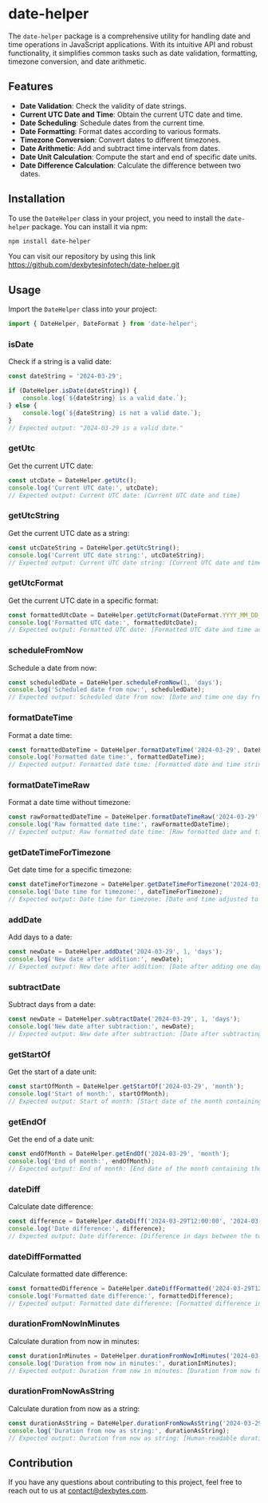 # date-helper

The `date-helper` package is a comprehensive utility for handling date and time operations in JavaScript applications. With its intuitive API and robust functionality, it simplifies common tasks such as date validation, formatting, timezone conversion, and date arithmetic.

## Features

- **Date Validation**: Check the validity of date strings.
- **Current UTC Date and Time**: Obtain the current UTC date and time.
- **Date Scheduling**: Schedule dates from the current time.
- **Date Formatting**: Format dates according to various formats.
- **Timezone Conversion**: Convert dates to different timezones.
- **Date Arithmetic**: Add and subtract time intervals from dates.
- **Date Unit Calculation**: Compute the start and end of specific date units.
- **Date Difference Calculation**: Calculate the difference between two dates.

## Installation

To use the `DateHelper` class in your project, you need to install the `date-helper` package. You can install it via npm:
```bash
npm install date-helper
```
You can visit our repository by using this link  https://github.com/dexbytesinfotech/date-helper.git
## Usage

Import the `DateHelper` class into your project:

```typescript
import { DateHelper, DateFormat } from 'date-helper';
```

### isDate

Check if a string is a valid date:

```typescript
const dateString = '2024-03-29';

if (DateHelper.isDate(dateString)) {
    console.log(`${dateString} is a valid date.`);
} else {
    console.log(`${dateString} is not a valid date.`);
}
// Expected output: "2024-03-29 is a valid date."
```

### getUtc

Get the current UTC date:

```typescript
const utcDate = DateHelper.getUtc();
console.log('Current UTC date:', utcDate);
// Expected output: Current UTC date: [Current UTC date and time]
```

### getUtcString

Get the current UTC date as a string:

```typescript
const utcDateString = DateHelper.getUtcString();
console.log('Current UTC date string:', utcDateString);
// Expected output: Current UTC date string: [Current UTC date and time as a string]
```

### getUtcFormat

Get the current UTC date in a specific format:

```typescript
const formattedUtcDate = DateHelper.getUtcFormat(DateFormat.YYYY_MM_DD_HH_MM_SS);
console.log('Formatted UTC date:', formattedUtcDate);
// Expected output: Formatted UTC date: [Formatted UTC date and time according to specified format]
```

### scheduleFromNow

Schedule a date from now:

```typescript
const scheduledDate = DateHelper.scheduleFromNow(1, 'days');
console.log('Scheduled date from now:', scheduledDate);
// Expected output: Scheduled date from now: [Date and time one day from now]
```

### formatDateTime

Format a date time:

```typescript
const formattedDateTime = DateHelper.formatDateTime('2024-03-29', DateFormat.YYYY_MM_DD_HH_MM_SS);
console.log('Formatted date time:', formattedDateTime);
// Expected output: Formatted date time: [Formatted date and time string]
```

### formatDateTimeRaw

Format a date time without timezone:

```typescript
const rawFormattedDateTime = DateHelper.formatDateTimeRaw('2024-03-29', DateFormat.YYYY_MM_DD_HH_MM_SS);
console.log('Raw formatted date time:', rawFormattedDateTime);
// Expected output: Raw formatted date time: [Raw formatted date and time string]
```

### getDateTimeForTimezone

Get date time for a specific timezone:

```typescript
const dateTimeForTimezone = DateHelper.getDateTimeForTimezone('2024-03-29', 'India/Kolkata');
console.log('Date time for timezone:', dateTimeForTimezone);
// Expected output: Date time for timezone: [Date and time adjusted to specified timezone]
```

### addDate

Add days to a date:

```typescript
const newDate = DateHelper.addDate('2024-03-29', 1, 'days');
console.log('New date after addition:', newDate);
// Expected output: New date after addition: [Date after adding one day]
```

### subtractDate

Subtract days from a date:

```typescript
const newDate = DateHelper.subtractDate('2024-03-29', 1, 'days');
console.log('New date after subtraction:', newDate);
// Expected output: New date after subtraction: [Date after subtracting one day]
```

### getStartOf

Get the start of a date unit:

```typescript
const startOfMonth = DateHelper.getStartOf('2024-03-29', 'month');
console.log('Start of month:', startOfMonth);
// Expected output: Start of month: [Start date of the month containing the given date]
```

### getEndOf

Get the end of a date unit:

```typescript
const endOfMonth = DateHelper.getEndOf('2024-03-29', 'month');
console.log('End of month:', endOfMonth);
// Expected output: End of month: [End date of the month containing the given date]
```

### dateDiff

Calculate date difference:

```typescript
const difference = DateHelper.dateDiff('2024-03-29T12:00:00', '2024-03-27T12:00:00', 'days');
console.log('Date difference:', difference);
// Expected output: Date difference: [Difference in days between the two dates]
```

### dateDiffFormatted

Calculate formatted date difference:

```typescript
const formattedDifference = DateHelper.dateDiffFormatted('2024-03-29T12:00:00', '2024-03-27T12:00:00', 'days');
console.log('Formatted date difference:', formattedDifference);
// Expected output: Formatted date difference: [Formatted difference in days between the two dates]
```

### durationFromNowInMinutes

Calculate duration from now in minutes:

```typescript
const durationInMinutes = DateHelper.durationFromNowInMinutes('2024-03-29');
console.log('Duration from now in minutes:', durationInMinutes);
// Expected output: Duration from now in minutes: [Duration from now to the specified date in minutes]
```

### durationFromNowAsString

Calculate duration from now as a string:

```typescript
const durationAsString = DateHelper.durationFromNowAsString('2024-03-29');
console.log('Duration from now as string:', durationAsString);
// Expected output: Duration from now as string: [Human-readable duration from now to the specified date]
```

## Contribution

If you have any questions about contributing to this project, feel free to reach out to us at [contact@dexbytes.com](mailto:contact@dexbytes.com).
